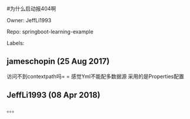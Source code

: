 #为什么启动报404啊

Owner: JeffLi1993

Repo: springboot-learning-example

Labels: 

## jameschopin (25 Aug 2017)

访问不到contextpath吗= = 感觉Yml不能配多数据源 采用的是Properties配置

## JeffLi1993 (08 Apr 2018)

。。。

